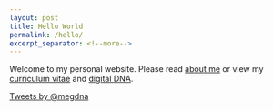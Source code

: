 ```yaml
---
layout: post
title: Hello World
permalink: /hello/
excerpt_separator: <!--more-->
---
```


Welcome to my personal website.  Please read <a href="http://megdna.github.io/about">about me</a> or view my <a href="http://megdna.github.io/cv">curriculum vitae</a> and <a href="http://megdna.github.io/dna">digital DNA</a>.

<!--more-->
<a class="twitter-timeline" data-dnt="true" href="https://twitter.com/megdna" target="_blank">Tweets by @megdna</a> <script async src="//platform.twitter.com/widgets.js" charset="utf-8"></script>